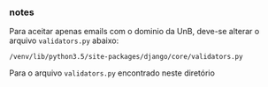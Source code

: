### notes
Para aceitar apenas emails com o dominio da UnB, deve-se alterar o arquivo `validators.py` abaixo:


`/venv/lib/python3.5/site-packages/django/core/validators.py`

Para o arquivo `validators.py` encontrado neste diretório